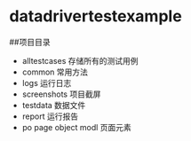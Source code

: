 # datadrivertestexample

##项目目录

- alltestcases     存储所有的测试用例
- common      常用方法
- logs       运行日志
- screenshots  项目截屏
- testdata     数据文件
- report       运行报告
- po              page object modl 页面元素